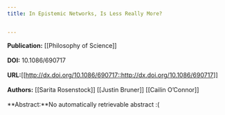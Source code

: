 ```yaml
---
title: In Epistemic Networks, Is Less Really More?


---
```


**Publication:** [[Philosophy of Science]]<br><br>**DOI:** 10.1086/690717                                                   
<br>**URL:**[[http://dx.doi.org/10.1086/690717::http://dx.doi.org/10.1086/690717]]<br><br>**Authors:** [[Sarita Rosenstock]] [[Justin Bruner]] [[Cailin O’Connor]] <br><br>**Abstract:**No automatically retrievable abstract :(

